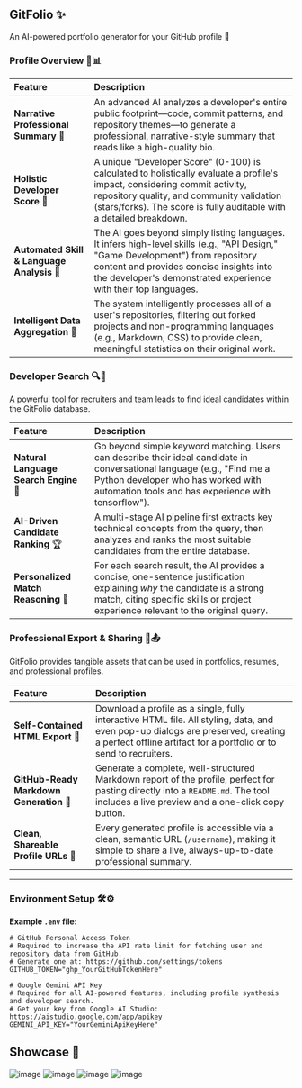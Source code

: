 ## GitFolio ✨

An AI-powered portfolio generator for your GitHub profile 🚀

### **Profile Overview 🧾📊**

| Feature | Description |
| :--- | :--- |
| **Narrative Professional Summary** 📝 | An advanced AI analyzes a developer's entire public footprint—code, commit patterns, and repository themes—to generate a professional, narrative-style summary that reads like a high-quality bio. |
| **Holistic Developer Score** 💯 | A unique "Developer Score" (0-100) is calculated to holistically evaluate a profile's impact, considering commit activity, repository quality, and community validation (stars/forks). The score is fully auditable with a detailed breakdown. |
| **Automated Skill & Language Analysis** 🧠 | The AI goes beyond simply listing languages. It infers high-level skills (e.g., "API Design," "Game Development") from repository content and provides concise insights into the developer's demonstrated experience with their top languages. |
| **Intelligent Data Aggregation** 🧹 | The system intelligently processes all of a user's repositories, filtering out forked projects and non-programming languages (e.g., Markdown, CSS) to provide clean, meaningful statistics on their original work. |

### **Developer Search 🔍🎯**

A powerful tool for recruiters and team leads to find ideal candidates within the GitFolio database.

| Feature | Description |
| :--- |:--------------------------------------------------------------------------------------------------------------------------------------------------------------------------------------------------------------------|
| **Natural Language Search Engine** 💬 | Go beyond simple keyword matching. Users can describe their ideal candidate in conversational language (e.g., "Find me a Python developer who has worked with automation tools and has experience with tensorflow"). |
| **AI-Driven Candidate Ranking** 🏆 | A multi-stage AI pipeline first extracts key technical concepts from the query, then analyzes and ranks the most suitable candidates from the entire database. |
| **Personalized Match Reasoning** 🤔 | For each search result, the AI provides a concise, one-sentence justification explaining *why* the candidate is a strong match, citing specific skills or project experience relevant to the original query. |

### **Professional Export & Sharing 🚀📤**

GitFolio provides tangible assets that can be used in portfolios, resumes, and professional profiles.

| Feature | Description |
| :--- | :--- |
| **Self-Contained HTML Export** 📄 | Download a profile as a single, fully interactive HTML file. All styling, data, and even pop-up dialogs are preserved, creating a perfect offline artifact for a portfolio or to send to recruiters. |
| **GitHub-Ready Markdown Generation** 📝 | Generate a complete, well-structured Markdown report of the profile, perfect for pasting directly into a `README.md`. The tool includes a live preview and a one-click copy button. |
| **Clean, Shareable Profile URLs** 🔗 | Every generated profile is accessible via a clean, semantic URL (`/username`), making it simple to share a live, always-up-to-date professional summary. |

-----

### **Environment Setup 🛠️⚙️**

**Example `.env` file:**

```env
# GitHub Personal Access Token
# Required to increase the API rate limit for fetching user and repository data from GitHub.
# Generate one at: https://github.com/settings/tokens
GITHUB_TOKEN="ghp_YourGitHubTokenHere"

# Google Gemini API Key
# Required for all AI-powered features, including profile synthesis and developer search.
# Get your key from Google AI Studio: https://aistudio.google.com/app/apikey
GEMINI_API_KEY="YourGeminiApiKeyHere"
```

## Showcase 🌟

![image](https://github.com/user-attachments/assets/93cdc056-ce00-4e6e-adff-f08bdd803ad3)
![image](https://github.com/user-attachments/assets/693bc7d7-f293-486a-b9f7-ecd6a0296fc7)
![image](https://github.com/user-attachments/assets/b51b8904-c68b-4cc0-ba85-df7d04bc5c36)
![image](https://github.com/user-attachments/assets/7eaefff6-bcb9-4712-810e-3e8e66e1c6a2)


